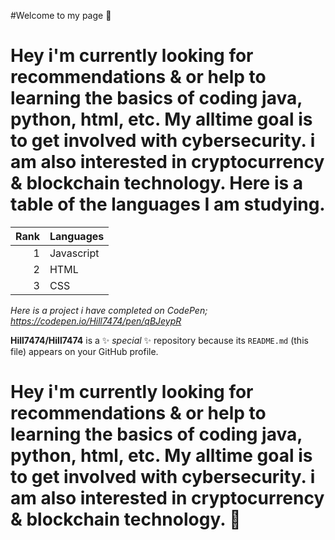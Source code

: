 #Welcome to my page 👋


# Hey i'm currently looking for recommendations & or help to learning the basics of coding java, python, html, etc. My alltime goal is to get involved with cybersecurity. i am also interested in cryptocurrency & blockchain technology. Here is a table of the languages I am studying.
| Rank | Languages |
|-----:|-----------|
|     1| Javascript|
|     2| HTML    |
|     3| CSS       |

<em> Here is a project i have completed on CodePen; 
https://codepen.io/Hill7474/pen/qBJeypR </em>

**Hill7474/Hill7474** is a ✨ _special_ ✨ repository because its `README.md` (this file) appears on your GitHub profile.
# Hey i'm currently looking for recommendations & or help to learning the basics of coding java, python, html, etc. My alltime goal is to get involved with cybersecurity. i am also interested in cryptocurrency & blockchain technology. 👋


